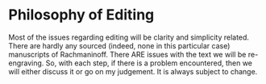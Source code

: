 # Philosophy of Editing

Most of the issues regarding editing will be clarity and simplicity related. There are hardly any sourced (indeed, none in this particular case) manuscripts of Rachmaninoff. There ARE issues with the text we will be re-engraving. So, with each step, if there is a problem encountered, then we will either discuss it or go on my judgement. It is always subject to change.
